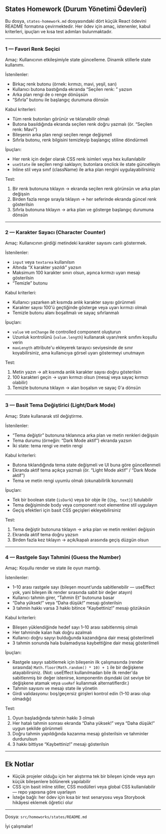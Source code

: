 ## States Homework (Durum Yönetimi Ödevleri)

Bu dosya, `states-homework.md` dosyasındaki dört küçük React ödevini README formatına çevirmektedir. Her ödev için amaç, istenenler, kabul kriterleri, ipuçları ve kısa test adımları bulunmaktadır.

---

### 1 — Favori Renk Seçici
Amaç: Kullanıcının etkileşimiyle state güncelleme. Dinamik stillerle state kullanımı.

İstenilenler:

- Birkaç renk butonu (örnek: kırmızı, mavi, yeşil, sarı)
- Kullanıcı butona bastığında ekranda “Seçilen renk: <Renk>” yazsın
- Arka plan rengi de o renge dönüşsün
- “Sıfırla” butonu ile başlangıç durumuna dönsün

Kabul kriterleri:

- Tüm renk butonları görünür ve tıklanabilir olmalı
- Butona basıldığında ekranda seçilen renk doğru yazmalı (ör. “Seçilen renk: Mavi”)
- Bileşenin arka plan rengi seçilen renge değişmeli
- Sıfırla butonu, renk bilgisini temizleyip başlangıç stiline döndürmeli

İpuçları:

- Her renk için değer olarak CSS renk isimleri veya hex kullanılabilir
- `useState` ile seçilen rengi saklayın; butonlara onclick ile state güncelleyin
- Inline stil veya sınıf (className) ile arka plan rengini uygulayabilirsiniz

Test:

1. Bir renk butonuna tıklayın → ekranda seçilen renk görünsün ve arka plan değişsin
2. Birden fazla renge sırayla tıklayın → her seferinde ekranda güncel renk gösterilsin
3. Sıfırla butonuna tıklayın → arka plan ve gösterge başlangıç durumuna dönsün

---

### 2 — Karakter Sayacı (Character Counter)
Amaç: Kullanıcının girdiği metindeki karakter sayısını canlı göstermek.

İstenilenler:

- `input` veya `textarea` kullanılsın
- Altında “X karakter yazıldı” yazsın
- Maksimum 100 karakter sınırı olsun, aşınca kırmızı uyarı mesajı gösterilsin
- “Temizle” butonu

Kabul kriterleri:

- Kullanıcı yazarken alt kısımda anlık karakter sayısı görünmeli
- Karakter sayısı 100'ü geçtiğinde gösterge veya uyarı kırmızı olmalı
- Temizle butonu alanı boşaltmalı ve sayaç sıfırlanmalı

İpuçları:

- `value` ve `onChange` ile controlled component oluşturun
- Uzunluk kontrolünü (`value.length`) kullanarak uyarı/renk sınıfını koşullu verin
- `maxLength` attribute'u ekleyerek tarayıcı seviyesinde de sınır koyabilirsiniz, ama kullanıcıya görsel uyarı göstermeyi unutmayın

Test:

1. Metin yazın → alt kısımda anlık karakter sayısı doğru gösterilsin
2. 100 karakteri geçin → uyarı kırmızı olsun (mesaj veya sayaç kırmızı olabilir)
3. Temizle butonuna tıklayın → alan boşalsın ve sayaç 0'a dönsün

---

### 3 — Basit Tema Değiştirici (Light/Dark Mode)
Amaç: State kullanarak stil değiştirme.

İstenilenler:

- “Tema değiştir” butonuna tıklanınca arka plan ve metin renkleri değişsin
- Tema durumu (örneğin: “Dark Mode aktif”) ekranda yazsın
- İki state: tema rengi ve metin rengi

Kabul kriterleri:

- Butona tıklandığında tema state değişmeli ve UI buna göre güncellenmeli
- Ekranda aktif tema açıkça yazmalı (ör. “Light Mode aktif” / “Dark Mode aktif”)
- Tema ve metin rengi uyumlu olmalı (okunabilirlik korunmalı)

İpuçları:

- Tek bir boolean state (`isDark`) veya bir obje ile (`{bg, text}`) tutulabilir
- Tema değişiminde body veya component root elementine stil uygulayın
- Geçiş efektleri için basit CSS geçişleri ekleyebilirsiniz

Test:

1. Tema değiştir butonuna tıklayın → arka plan ve metin renkleri değişsin
2. Ekranda aktif tema doğru yazsın
3. Birden fazla kez tıklayın → açık/kapalı arasında geçiş düzgün olsun

---

### 4 — Rastgele Sayı Tahmini (Guess the Number)
Amaç: Koşullu render ve state ile oyun mantığı.

İstenilenler:

- 1–10 arası rastgele sayı (bileşen mount’unda sabitlenebilir — useEffect yok, yani bileşen ilk render sırasında sabit bir değer atayın)
- Kullanıcı tahmin girer, “Tahmin Et” butonuna basar
- “Daha yüksek!” veya “Daha düşük!” mesajı gösterilsin
- 3 tahmin hakkı varsa 3 hakkı bitince “Kaybettiniz!” mesajı gözüksün

Kabul kriterleri:

- Bileşen yüklendiğinde hedef sayı 1–10 arası sabitlenmiş olmalı
- Her tahminde kalan hak doğru azalmalı
- Kullanıcı doğru sayıyı bulduğunda kazandığına dair mesaj gösterilmeli
- 3 tahmin sonunda hala bulamadıysa kaybettiğine dair mesaj gösterilmeli

İpuçları:

- Rastgele sayıyı sabitlemek için bileşenin ilk çalışmasında (render sırasında) `Math.floor(Math.random() * 10) + 1` ile bir değişkene atayabilirsiniz. (Not: useEffect kullanılmadan bile ilk render'da sabitlenmiş bir değer istenirse, komponentin dışındaki üst seviye bir değişkene atamak veya `useRef` kullanmak alternatiflerdir.)
- Tahmin sayısını ve mesajı state ile yönetin
- Girdi validasyonu: boş/geçersiz girişleri kontrol edin (1–10 arası olup olmadığı)

Test:

1. Oyun başladığında tahmin hakkı 3 olmalı
2. Her hatalı tahmin sonrası ekranda “Daha yüksek!” veya “Daha düşük!” uygun şekilde görünmeli
3. Doğru tahmin yapıldığında kazanma mesajı gösterilsin ve tahminler durdurulsun
4. 3 hakkı bittiyse “Kaybettiniz!” mesajı gösterilsin

---

## Ek Notlar

- Küçük projeler olduğu için her alıştırma tek bir bileşen içinde veya ayrı küçük bileşenlere bölünerek yapılabilir
- CSS için basit inline stiller, CSS modülleri veya global CSS kullanılabilir — repo yapısına göre uyarlayın
- İsteğe bağlı: her ödev için kısa bir test senaryosu veya Storybook hikâyesi eklemek öğretici olur

---

Dosya: `src/homeworks/states/README.md`

İyi çalışmalar!
